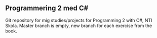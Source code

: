 <h2>Programmering 2 med C#</h2>
Git repository for mig studies/projects for Programming 2 with C#, NTI Skola.
Master branch is empty, new branch for each exercise from the book.
